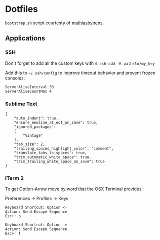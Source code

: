 Dotfiles
========

`bootstrap.sh` script courtesty of [mathiasbynens](https://github.com/mathiasbynens/dotfiles).



Applications
------------

### SSH

Don't forget to add all the custom keys with `$ ssh-add -K path/to/my_key`

Add this to `~/.ssh/config` to improve timeout behavior and prevent frozen consoles:

```
ServerAliveInterval 30
ServerAliveCountMax 4
```

### Sublime Text

```
{
	"auto_indent": true,
	"ensure_newline_at_eof_on_save": true,
	"ignored_packages":
	[
		"Vintage"
	],
	"tab_size": 2,
	"trailing_spaces_highlight_color": "comment",
	"translate_tabs_to_spaces": true,
	"trim_automatic_white_space": true,
	"trim_trailing_white_space_on_save": true
}
```

### iTerm 2

To get Option-Arrow move by word that the OSX Terminal provides:

Preferences -> Profiles -> Keys

```
Keyboard Shortcut: Option <-
Action: Send Escape Sequence
Esc+: b

Keyboard Shortcut: Option ->
Action: Send Escape Sequence
Esc+: f
```

